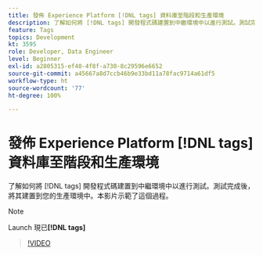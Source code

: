 ```yaml
---
title: 發佈 Experience Platform [!DNL tags] 資料庫至階段和生產環境
description: 了解如何將 [!DNL tags] 開發程式碼建置到中繼環境中以進行測試。測試完成後，將其建置到您的生產環境中。本影片示範了這個過程。
feature: Tags
topics: Development
kt: 3595
role: Developer, Data Engineer
level: Beginner
exl-id: a2805315-ef40-4f8f-a730-8c29596e6652
source-git-commit: a45667a8d7ccb46b9e33bd11a78fac9714a61df5
workflow-type: ht
source-wordcount: '77'
ht-degree: 100%

---
```


# 發佈 Experience Platform [!DNL tags] 資料庫至階段和生產環境

了解如何將 [!DNL tags] 開發程式碼建置到中繼環境中以進行測試。測試完成後，將其建置到您的生產環境中。本影片示範了這個過程。

>[!NOTE]
>
> Launch 現已&#x200B;**[!DNL tags]**

>[!VIDEO](https://video.tv.adobe.com/v/28777/?quality=12&learn=on)
